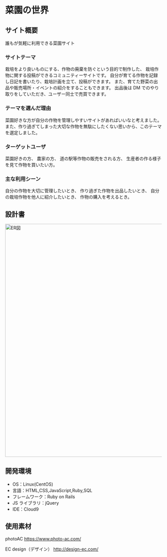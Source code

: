 # 菜園の世界

## サイト概要

誰もが気軽に利用できる菜園サイト

### サイトテーマ

栽培をより良いものにする、作物の廃棄を防ぐという目的で制作した、
栽培作物に関する投稿ができるコミュニティーサイトです。
自分が育てる作物を記録し日記を書いたり、栽培計画を立て、投稿ができます。
また、育てた野菜の出品や販売場所・イベントの紹介をすることもできます。
出品後は DM でのやり取りをしていただき、ユーザー同士で売買できます。

### テーマを選んだ理由

菜園好きな方が自分の作物を管理しやすいサイトがあればいいなと考えました。
また、作り過ぎてしまった大切な作物を無駄にしたくない思いから、このテーマを選定しました。

### ターゲットユーザ

菜園好きの方、
農家の方、
道の駅等作物の販売をされる方、
生産者の作る様子を見て作物を買いたい方。

### 主な利用シーン

自分の作物を大切に管理したいとき、
作り過ぎた作物を出品したいとき、
自分の栽培作物を他人に紹介したいとき、
作物の購入を考えるとき。

## 設計書

<img width="747" alt="ER図" src="https://user-images.githubusercontent.com/103011542/179161190-8d9df62c-b1cc-4fac-bd86-a63adc0ab65b.png">

## 開発環境

- OS：Linux(CentOS)
- 言語：HTML,CSS,JavaScript,Ruby,SQL
- フレームワーク：Ruby on Rails
- JS ライブラリ：jQuery
- IDE：Cloud9

## 使用素材

photoAC
https://www.photo-ac.com/

EC design（デザイン）
http://design-ec.com/